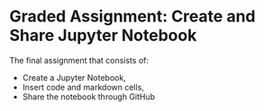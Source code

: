 # Graded Assignment: Create and Share Jupyter Notebook
The final assignment that consists of:
- Create a Jupyter Notebook,
- Insert code and markdown cells,
- Share the notebook through GitHub
